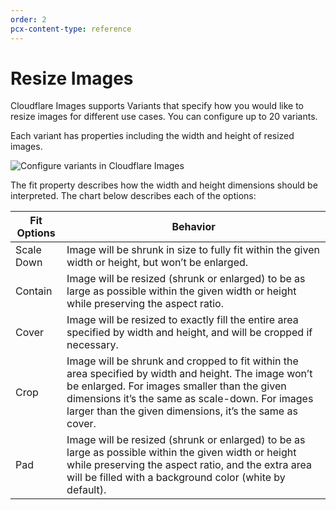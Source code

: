```yaml
---
order: 2
pcx-content-type: reference
---
```


# Resize Images

Cloudflare Images supports Variants that specify how you would like to resize images for different use cases. You can configure up to 20 variants.

Each variant has properties including the width and height of resized images.

![Configure variants in Cloudflare Images](./variants.png)

The fit property describes how the width and height dimensions should be interpreted. The chart below describes each of the options:

<TableWrap>

| Fit Options | Behavior|
| ----------- | ------- |
| Scale Down  | Image will be shrunk in size to fully fit within the given width or height, but won’t be enlarged.
| Contain     | Image will be resized (shrunk or enlarged) to be as large as possible within the given width or height while preserving the aspect ratio.
| Cover       | Image will be resized to exactly fill the entire area specified by width and height, and will be cropped if necessary.
| Crop        | Image will be shrunk and cropped to fit within the area specified by width and height. The image won’t be enlarged. For images smaller than the given dimensions it’s the same as scale-down. For images larger than the given dimensions, it’s the same as cover.
| Pad         | Image will be resized (shrunk or enlarged) to be as large as possible within the given width or height while preserving the aspect ratio, and the extra area will be filled with a background color (white by default).

</TableWrap>